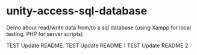 # unity-access-sql-database
Demo about read/write data from/to a sql database (using Xampp for local testing, PHP for server scripts)

TEST Update README.
TEST Update README 1
TEST Update README 2